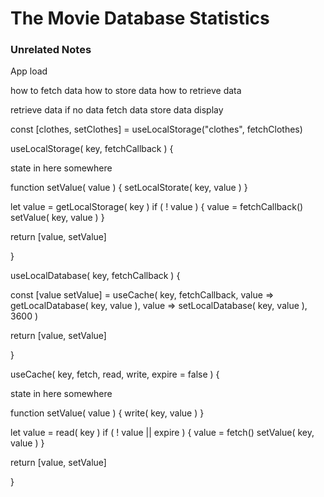 # The Movie Database Statistics

### Unrelated Notes

App load

how to fetch data
how to store data
how to retrieve data

retrieve data
if no data
  fetch data
  store data
display


const [clothes, setClothes] = useLocalStorage("clothes", fetchClothes)

useLocalStorage( key, fetchCallback ) {
  
  state in here somewhere
  
  function setValue( value ) {
    setLocalStorate( key, value )
  }
  
  let value = getLocalStorage( key )
  if ( ! value ) {
    value = fetchCallback()
    setValue( key, value )
  }
  
  return [value, setValue]
  
}

useLocalDatabase( key, fetchCallback ) {
  
  const [value setValue] = useCache(
    key,
    fetchCallback,
    value => getLocalDatabase( key, value ),
    value => setLocalDatabase( key, value ),
    3600
  )
  
  return [value, setValue]
  
}

useCache( key, fetch, read, write, expire = false ) {
  
  state in here somewhere
  
  function setValue( value ) {
    write( key, value )
  }
  
  let value = read( key )
  if ( ! value || expire ) {
    value = fetch()
    setValue( key, value )
  }
  
  return [value, setValue]
  
}
